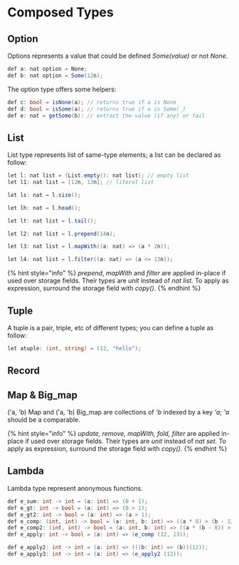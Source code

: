 # Composed Types

## Option

Options represents a value that could be defined _Some\(value\)_ or not _None_.

```csharp
def a: nat option = None;
def b: nat option = Some(12n);
```

The option type offers some helpers:

```csharp
def c: bool = isNone(a); // returns true if a is None
def d: bool = isSome(a); // returns true if a is Some(_)
def e: nat = getSome(b): // extract the value (if any) or fail
```

## List

List type represents list of same-type elements; a list can be declared as follow:

```csharp
let l: nat list = (List.empty(): nat list); // empty list
let l1: nat list = [12n, 13n]; // literal list
```

```csharp
let ls: nat = l.size();
```

```csharp
let lh: nat = l.head();
```

```csharp
let lt: nat list = l.tail();
```

```csharp
let l2: nat list = l.prepend(14n);
```

```csharp
let l3: nat list = l.mapWith((a: nat) => (a * 2n));
```

```csharp
let l4: nat list = l.filter((a: nat) => (a <= 13n));
```

{% hint style="info" %}
_prepend_, _mapWith_ and _filter_ are applied in-place if used over storage fields. Their types are _unit_ instead of _nat list._ To apply as expression, surround the storage field with _copy\(\)_.
{% endhint %}


## Tuple

A tuple is a pair, triple, etc of different types; you can define a tuple as follow:

```csharp
let atuple: (int, string) = (12, "hello");
```

## Record

## Map & Big\_map

\('a, 'b\) Map and \('a, 'b\) Big\_map are collections of _'b_ indexed by a key _'a_; _'a_ should be a comparable.

{% hint style="info" %}
_update, remove, mapWith, fold, filter_ are applied in-place if used over storage fields. Their types are _unit_ instead of _nat set._ To apply as expression, surround the storage field with _copy\(\)_.
{% endhint %}


## Lambda

Lambda type represent anonymous functions.

```csharp
def e_sum: int -> int = (a: int) => (0 + 1);
def e_gt: int -> bool = (a: int) => (0 > 1);
def e_gt2: int -> bool = (a: int) => (a > 1);
def e_comp: (int, int) -> bool = (a: int, b: int) => ((a * 8) > (b - 12));
def e_comp2: (int, int) -> bool = (a: int, b: int) => ((a * (b - 8)) > (b - 12));
def e_apply: int -> bool = (a: int) => (e_comp (12, 13));

def e_apply2: int -> int = (a: int) => (((b: int) => (b))(12));
def e_apply3: int -> int = (a: int) => (e_apply2 (12));
```
